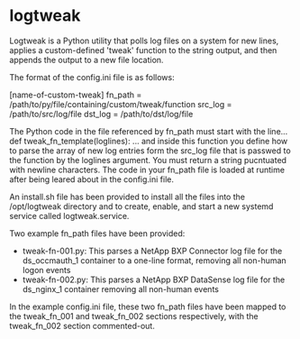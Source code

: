 # logtweak
Logtweak is a Python utility that polls log files on a system for new lines, applies a custom-defined 'tweak' function to the string output, and then appends the output to a new file location.

The format of the config.ini file is as follows:

  [name-of-custom-tweak]
  fn_path = /path/to/py/file/containing/custom/tweak/function
  src_log = /path/to/src/log/file
  dst_log = /path/to/dst/log/file

The Python code in the file referenced by fn_path must start with the line...
  def tweak_fn_template(loglines):
...  and inside this function you define how to parse the array of new log entries form the src_log file that is passwed to the function by the loglines argument. You must return a string pucntuated with newline characters. The code in your fn_path file is loaded at runtime after being leared about in the config.ini file. 

An install.sh file has been provided to install all the files into the /opt/logtweak directory and to create, enable, and start a new systemd service called logtweak.service.

Two example fn_path files have been provided:
* tweak-fn-001.py: This parses a NetApp BXP Connector log file for the ds_occmauth_1 container to a one-line format, removing all non-human logon events
* tweak-fn-002.py: This parses a NetApp BXP DataSense log file for the ds_nginx_1 container removing all non-human events

In the example config.ini file, these two fn_path files have been mapped to the tweak_fn_001 and tweak_fn_002 sections respectively, with the tweak_fn_002 section commented-out. 
